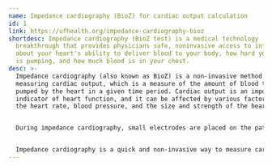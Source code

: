 ```yaml
---
name: Impedance cardiography (BioZ) for cardiac output calculation
id: 1
link: https://ufhealth.org/impedance-cardiography-bioz
shortdesc: Impedance cardiography (BioZ test) is a medical technology
  breakthrough that provides physicians safe, noninvasive access to information
  about your heart's ability to deliver blood to your body, how hard your heart
  is pumping, and how much blood is in your chest.
desc: >-
  Impedance cardiography (also known as BioZ) is a non-invasive method for
  measuring cardiac output, which is a measure of the amount of blood that is
  pumped by the heart in a given time period. Cardiac output is an important
  indicator of heart function, and it can be affected by various factors such as
  the heart rate, blood pressure, and the size and strength of the heart muscle.


  During impedance cardiography, small electrodes are placed on the patient's chest and connected to a device that measures the electrical resistance of the blood flow through the body. As the heart pumps blood, the electrical resistance of the blood changes in a predictable way. By measuring these changes, it is possible to calculate the cardiac output.


  Impedance cardiography is a quick and non-invasive way to measure cardiac output, and it can be performed in a variety of settings, including the hospital, a doctor's office, or even at home. The results of an impedance cardiography test can help healthcare providers to assess the patient's heart function and make decisions about their care, such as adjusting medications or recommending lifestyle changes.
---
```


